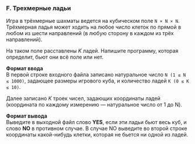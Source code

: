 ### F. Трехмерные ладьи

Игра в трёхмерные шахматы ведется на кубическом поле `N × N × N`. 
Трёхмерная ладья может ходить на любое число клеток по прямой в любом из шести направлений (в любую сторону в каждом из трёх направлений).

На таком поле расставлены _K_ ладей. 
Напишите программу, которая определит, бьют они всё поле или нет.

**Формат ввода**<br>
В первой строке входного файла записано натуральное число `N (1 ≤ N ≤ 1000)`, задающее размеры игрового куба, 
и количество ладей `K (0 ≤ K ≤ 10)`. 

Далее записано _K_ троек чисел, задающих координаты ладей (координата по каждому измерению — натуральное число от 1 до N).

**Формат вывода**<br>
Выведите в выходной файл слово **YES**, если эти ладьи бьют весь куб, и слово **NO** в противном случае.
В случае NO выведите во второй строке координаты какой-нибудь клетки, которая не бьется ни одной из ладей.